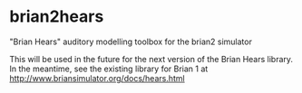 brian2hears
===========

"Brian Hears" auditory modelling toolbox for the brian2 simulator

This will be used in the future for the next version of the Brian Hears library. In the meantime, see the existing library for Brian 1 at http://www.briansimulator.org/docs/hears.html
